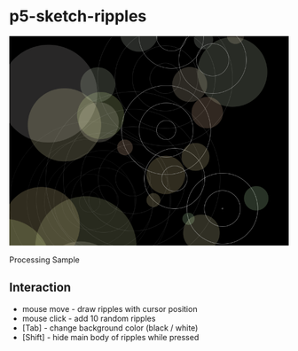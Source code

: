 # p5-sketch-ripples

![preview](https://raw.githubusercontent.com/00x4/p5-sketch-ripples/master/preview.png)

Processing Sample

## Interaction

- mouse move - draw ripples with cursor position
- mouse click - add 10 random ripples
- [Tab] - change background color (black / white)
- [Shift] - hide main body of ripples while pressed
